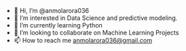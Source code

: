 - 👋 Hi, I’m @anmolarora036
- 👀 I’m interested in Data Science and predictive modeling. 
- 🌱 I’m currently learning Python
- 💞️ I’m looking to collaborate on Machine Learning Projects
- 📫 How to reach me anmolarora036@gmail.com

<!---
anmolarora036/anmolarora036 is a ✨ special ✨ repository because its `README.md` (this file) appears on your GitHub profile.
You can click the Preview link to take a look at your changes.
--->
